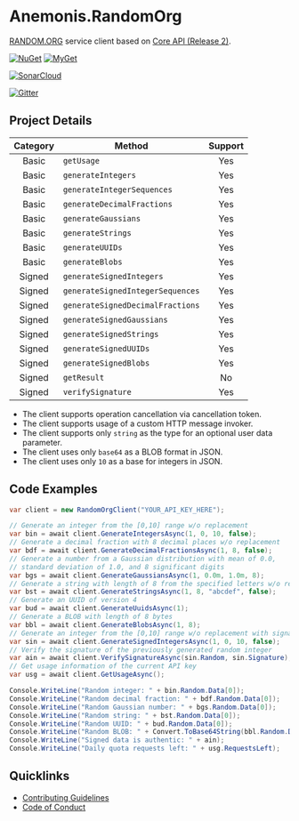# Anemonis.RandomOrg

[RANDOM.ORG](https://www.random.org) service client based on [Core API (Release 2)](https://api.random.org/json-rpc/2).

[![NuGet](https://img.shields.io/nuget/vpre/Anemonis.RandomOrg.svg?style=flat-square)](https://www.nuget.org/packages/Anemonis.RandomOrg)
[![MyGet](https://img.shields.io/myget/alexanderkozlenko/vpre/Anemonis.RandomOrg.svg?label=myget&style=flat-square)](https://www.myget.org/feed/alexanderkozlenko/package/nuget/Anemonis.RandomOrg)

[![SonarCloud](https://img.shields.io/sonar/violations/random-org?format=long&label=sonar&server=https%3A%2F%2Fsonarcloud.io&style=flat-square)](https://sonarcloud.io/dashboard?id=random-org)

[![Gitter](https://img.shields.io/gitter/room/nwjs/nw.js.svg?style=flat-square)](https://gitter.im/anemonis/random-org)

## Project Details

| Category | Method | Support |
| :---: | --- | :---: |
| Basic | `getUsage` | Yes |
| Basic | `generateIntegers` | Yes |
| Basic | `generateIntegerSequences` | Yes |
| Basic | `generateDecimalFractions` | Yes |
| Basic | `generateGaussians` | Yes |
| Basic | `generateStrings` | Yes |
| Basic | `generateUUIDs` | Yes |
| Basic | `generateBlobs` | Yes |
| Signed | `generateSignedIntegers` | Yes |
| Signed | `generateSignedIntegerSequences` | Yes |
| Signed | `generateSignedDecimalFractions` | Yes |
| Signed | `generateSignedGaussians` | Yes |
| Signed | `generateSignedStrings` | Yes |
| Signed | `generateSignedUUIDs` | Yes |
| Signed | `generateSignedBlobs` | Yes |
| Signed | `getResult` | No |
| Signed | `verifySignature` | Yes |

- The client supports operation cancellation via cancellation token.
- The client supports usage of a custom HTTP message invoker.
- The client supports only `string` as the type for an optional user data parameter.
- The client uses only `base64` as a BLOB format in JSON.
- The client uses only `10` as a base for integers in JSON.

## Code Examples

```cs
var client = new RandomOrgClient("YOUR_API_KEY_HERE");

// Generate an integer from the [0,10] range w/o replacement
var bin = await client.GenerateIntegersAsync(1, 0, 10, false);
// Generate a decimal fraction with 8 decimal places w/o replacement
var bdf = await client.GenerateDecimalFractionsAsync(1, 8, false);
// Generate a number from a Gaussian distribution with mean of 0.0,
// standard deviation of 1.0, and 8 significant digits
var bgs = await client.GenerateGaussiansAsync(1, 0.0m, 1.0m, 8);
// Generate a string with length of 8 from the specified letters w/o replacement
var bst = await client.GenerateStringsAsync(1, 8, "abcdef", false);
// Generate an UUID of version 4
var bud = await client.GenerateUuidsAsync(1);
// Generate a BLOB with length of 8 bytes
var bbl = await client.GenerateBlobsAsync(1, 8);
// Generate an integer from the [0,10] range w/o replacement with signature
var sin = await client.GenerateSignedIntegersAsync(1, 0, 10, false);
// Verify the signature of the previously generated random integer
var ain = await client.VerifySignatureAsync(sin.Random, sin.Signature);
// Get usage information of the current API key
var usg = await client.GetUsageAsync();

Console.WriteLine("Random integer: " + bin.Random.Data[0]);
Console.WriteLine("Random decimal fraction: " + bdf.Random.Data[0]);
Console.WriteLine("Random Gaussian number: " + bgs.Random.Data[0]);
Console.WriteLine("Random string: " + bst.Random.Data[0]);
Console.WriteLine("Random UUID: " + bud.Random.Data[0]);
Console.WriteLine("Random BLOB: " + Convert.ToBase64String(bbl.Random.Data[0]));
Console.WriteLine("Signed data is authentic: " + ain);
Console.WriteLine("Daily quota requests left: " + usg.RequestsLeft);
```

## Quicklinks

- [Contributing Guidelines](./CONTRIBUTING.md)
- [Code of Conduct](./CODE_OF_CONDUCT.md)
